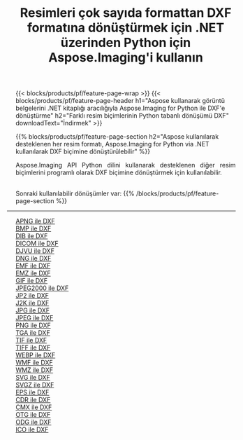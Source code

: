 ﻿---
title: Resimleri çok sayıda formattan DXF formatına dönüştürmek için .NET üzerinden Python için Aspose.Imaging'i kullanın 
weight: 3920
url: /tr/python-net/conversion/to/dxf 
lang: tr
langdirlevel: 2
locales: zh-hans,ja,it,ru,de,es,fr,nl,id,lt,pl,pt,vi,tr,ko,zh-hant,ar,hi,th,sv,cs,uk,he
description: Aspose.Imaging for Python via .NET library kullanarak çeşitli formatları DXF formatına dönüştürebilirsiniz.
---

{{< blocks/products/pf/feature-page-wrap >}}
{{< blocks/products/pf/feature-page-header h1="Aspose kullanarak görüntü belgelerini .NET kitaplığı aracılığıyla Aspose.Imaging for Python ile DXF'e dönüştürme" h2="Farklı resim biçimlerinin Python tabanlı dönüşümü DXF" downloadText="İndirmek" >}}


{{% blocks/products/pf/feature-page-section  h2="Aspose kullanılarak desteklenen her resim formatı, Aspose.Imaging for Python via .NET kullanılarak DXF biçimine dönüştürülebilir" %}}
<p align=justify>Aspose.Imaging API Python dilini kullanarak desteklenen diğer resim biçimlerini programlı olarak DXF biçimine dönüştürmek için kullanılabilir.</p>
<br/>
Sonraki kullanılabilir dönüşümler var:
{{% /blocks/products/pf/feature-page-section %}}
<div class="container-fluid productfamilypage bg-gray">
    <div class="convertypes bg-gray agp-content section">
        <div class="container">
		<hr style="margin-left:-20px;"/>
		<div class="row other-converters">
		    <div class='col-md-2 other-converter remove-lp remove-rp'><a href="/imaging/tr/python-net/conversion/apng-to-dxf" >APNG ile DXF</a></div>
<div class='col-md-2 other-converter remove-lp remove-rp'><a href="/imaging/tr/python-net/conversion/bmp-to-dxf" >BMP ile DXF</a></div>
<div class='col-md-2 other-converter remove-lp remove-rp'><a href="/imaging/tr/python-net/conversion/dib-to-dxf" >DIB ile DXF</a></div>
<div class='col-md-2 other-converter remove-lp remove-rp'><a href="/imaging/tr/python-net/conversion/dicom-to-dxf" >DICOM ile DXF</a></div>
<div class='col-md-2 other-converter remove-lp remove-rp'><a href="/imaging/tr/python-net/conversion/djvu-to-dxf" >DJVU ile DXF</a></div>
<div class='col-md-2 other-converter remove-lp remove-rp'><a href="/imaging/tr/python-net/conversion/dng-to-dxf" >DNG ile DXF</a></div>
<div class='col-md-2 other-converter remove-lp remove-rp'><a href="/imaging/tr/python-net/conversion/emf-to-dxf" >EMF ile DXF</a></div>
<div class='col-md-2 other-converter remove-lp remove-rp'><a href="/imaging/tr/python-net/conversion/emz-to-dxf" >EMZ ile DXF</a></div>
<div class='col-md-2 other-converter remove-lp remove-rp'><a href="/imaging/tr/python-net/conversion/gif-to-dxf" >GIF ile DXF</a></div>
<div class='col-md-2 other-converter remove-lp remove-rp'><a href="/imaging/tr/python-net/conversion/jpeg2000-to-dxf" >JPEG2000 ile DXF</a></div>
<div class='col-md-2 other-converter remove-lp remove-rp'><a href="/imaging/tr/python-net/conversion/jp2-to-dxf" >JP2 ile DXF</a></div>
<div class='col-md-2 other-converter remove-lp remove-rp'><a href="/imaging/tr/python-net/conversion/j2k-to-dxf" >J2K ile DXF</a></div>
<div class='col-md-2 other-converter remove-lp remove-rp'><a href="/imaging/tr/python-net/conversion/jpg-to-dxf" >JPG ile DXF</a></div>
<div class='col-md-2 other-converter remove-lp remove-rp'><a href="/imaging/tr/python-net/conversion/jpeg-to-dxf" >JPEG ile DXF</a></div>
<div class='col-md-2 other-converter remove-lp remove-rp'><a href="/imaging/tr/python-net/conversion/png-to-dxf" >PNG ile DXF</a></div>
<div class='col-md-2 other-converter remove-lp remove-rp'><a href="/imaging/tr/python-net/conversion/tga-to-dxf" >TGA ile DXF</a></div>
<div class='col-md-2 other-converter remove-lp remove-rp'><a href="/imaging/tr/python-net/conversion/tif-to-dxf" >TIF ile DXF</a></div>
<div class='col-md-2 other-converter remove-lp remove-rp'><a href="/imaging/tr/python-net/conversion/tiff-to-dxf" >TIFF ile DXF</a></div>
<div class='col-md-2 other-converter remove-lp remove-rp'><a href="/imaging/tr/python-net/conversion/webp-to-dxf" >WEBP ile DXF</a></div>
<div class='col-md-2 other-converter remove-lp remove-rp'><a href="/imaging/tr/python-net/conversion/wmf-to-dxf" >WMF ile DXF</a></div>
<div class='col-md-2 other-converter remove-lp remove-rp'><a href="/imaging/tr/python-net/conversion/wmz-to-dxf" >WMZ ile DXF</a></div>
<div class='col-md-2 other-converter remove-lp remove-rp'><a href="/imaging/tr/python-net/conversion/svg-to-dxf" >SVG ile DXF</a></div>
<div class='col-md-2 other-converter remove-lp remove-rp'><a href="/imaging/tr/python-net/conversion/svgz-to-dxf" >SVGZ ile DXF</a></div>
<div class='col-md-2 other-converter remove-lp remove-rp'><a href="/imaging/tr/python-net/conversion/eps-to-dxf" >EPS ile DXF</a></div>
<div class='col-md-2 other-converter remove-lp remove-rp'><a href="/imaging/tr/python-net/conversion/cdr-to-dxf" >CDR ile DXF</a></div>
<div class='col-md-2 other-converter remove-lp remove-rp'><a href="/imaging/tr/python-net/conversion/cmx-to-dxf" >CMX ile DXF</a></div>
<div class='col-md-2 other-converter remove-lp remove-rp'><a href="/imaging/tr/python-net/conversion/otg-to-dxf" >OTG ile DXF</a></div>
<div class='col-md-2 other-converter remove-lp remove-rp'><a href="/imaging/tr/python-net/conversion/odg-to-dxf" >ODG ile DXF</a></div>
<div class='col-md-2 other-converter remove-lp remove-rp'><a href="/imaging/tr/python-net/conversion/ico-to-dxf" >ICO ile DXF</a></div>
                </div>
        </div>
    </div>
</div>
<br/>

